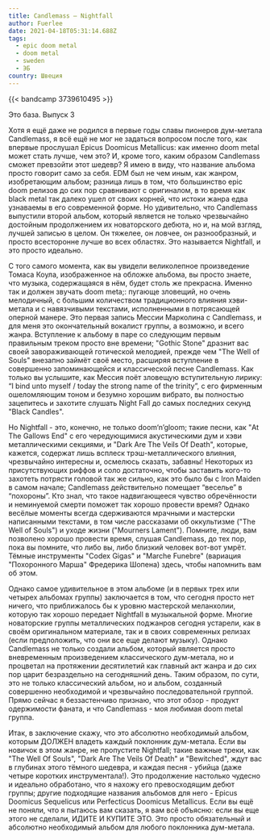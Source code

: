 ```yaml
---
title: Candlemass — Nightfall
author: Fuerlee
date: 2021-04-18T05:31:14.688Z
tags:
  - epic doom metal
  - doom metal
  - sweden
  - ЭБ
country: Швеция
---
```

{{< bandcamp 3739610495 >}}

Это база. Выпуск 3

Хотя я ещё даже не родился в первые годы славы пионеров дум-метала Candlemass, я всё ещё не мог не задаться вопросом после того, как впервые прослушал Epicus Doomicus Metallicus: как именно doom metal может стать лучше, чем это? И, кроме того, каким образом Candlemass сможет превзойти этот шедевр? Я имею в виду, что название альбома просто говорит само за себя. EDM был не чем иным, как жанром, изобретающим альбом; разница лишь в том, что большинство epic doom релизов до сих пор сравнивают с оригиналом, в то время как black metal так далеко ушел от своих корней, что истоки жанра едва узнаваемы в его современной форме. Но удивительно, что Candlemass выпустили второй альбом, который является не только чрезвычайно достойным продолжением их новаторского дебюта, но и, на мой взгляд, лучшей записью в целом. Он тяжелее, он ловчее, он разнообразный, и просто всесторонне лучше во всех областях. Это называется Nightfall, и это просто идеально.



С того самого момента, как вы увидели великолепное произведение Томаса Коула, изображенное на обложке альбома, вы просто знаете, что музыка, содержащаяся в нём, будет столь же прекрасна. Именно так и должен звучать doom meta;: пугающе зловещий, но очень мелодичный, с большим количеством традиционного влияния хэви-метала и с навязчивыми текстами, исполненными в потрясающей оперной манере. Это первая запись Мессии Марколина с Candlemass, и для меня это окончательный вокалист группы, а возможно, и всего жанра. Вступление к альбому в паре со следующим первым правильным треком просто вне времени; "Gothic Stone" дразнит вас своей завораживающей готической мелодией, прежде чем "The Well of Souls" внезапно займёт своё место, расширяя вступление в совершенно запоминающейся и классической песне Candlemass. Как только вы услышите, как Мессия поёт зловещую вступительную лирику: “I bind unto myself / today the strong name of the trinity”, с его фирменным ошеломляющим тоном и безумно хорошим вибрато, вы полностью зацепитесь и захотите слушать Night Fall до самых последних секунд "Black Candles".



Но Nightfall - это, конечно, не только doom‘n’gloom; такие песни, как "At The Gallows End" с его чередующимися акустическими дум и хэви металлическими секциями, и "Dark Are The Veils Of Death", которые, кажется, содержат лишь всплеск трэш-металлического влияния, чрезвычайно интересны и, осмелюсь сказать, забавны! Некоторых из присутствующих риффов и соло достаточно, чтобы заставить кого-то захотеть потрясти головой так же сильно, как это было бы с Iron Maiden в самом начале; Candlemass действительно помещает “веселье” в “похороны”. Кто знал, что такое надвигающееся чувство обречённости и неминуемой смерти поможет так хорошо провести время? Однако весёлые моменты всегда сдерживаются мрачными и мастерски написанными текстами, в том числе рассказами об оккультизме ("The Well of Souls") и уходе жизни ("Mourners Lament"). Помните, люди, вам позволено хорошо провести время, слушая Candlemass, до тех пор, пока вы помните, что либо вы, либо близкий человек вот-вот умрёт. Тёмные инструменты "Codex Gigas" и "Marche Funebre" (вариация "Похоронного Марша" Фредерика Шопена) здесь, чтобы напомнить вам об этом.



Однако самое удивительное в этом альбоме (и в первых трех или четырех альбомах группы) заключается в том, что сегодня просто нет ничего, что приближалось бы к уровню мастерской меланхолии, которую так хорошо передает Nightfall в музыкальной форме. Многие новаторские группы металлических поджанров сегодня устарели, как в своём оригинальном материале, так и в своих современных релизах (если предположить, что они все еще делают музыку). Однако Candlemass не только создали альбом, который является просто вневременным произведением классического дум-метала, но и процветал на протяжении десятилетий как главный акт жанра и до сих пор царит безраздельно на сегодняшний день. Таким образом, по сути, это не только классический альбом, но и альбом, созданный совершенно необходимой и чрезвычайно последовательной группой. Прямо сейчас я беззастенчиво признаю, что этот обзор - продукт одержимости фаната, и что Candlemass - моя любимая doom metal группа.



Итак, в заключение скажу, что это абсолютно необходимый альбом, которым ДОЛЖЕН владеть каждый поклонник дум-метала. Если вы новичок в этом жанре, не пропустите Nightfall; такие важные треки, как "The Well Of Souls", "Dark Are The Veils Of Death" и "Bewitched", ждут вас в глубинах этого тёмного шедевра, и каждая песня - убийца (даже четыре коротких инструментала!). Это продолжение настолько чудесно и идеально обработано, что я нахожу его превосходящим дебют группы; другие подходящие названия альбомов для него - Epicus Doomicus Sequelicus или Perfecticus Doomicus Metallicus. Если вы ещё не поняли, что я пытаюсь вам сказать, я вам всё объясню: если вы еще этого не сделали, ИДИТЕ И КУПИТЕ ЭТО. Это просто обязательный и абсолютно необходимый альбом для любого поклонника дум-метала.